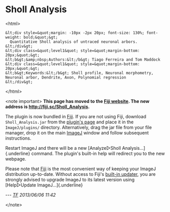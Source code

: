 # Sholl Analysis

\<html\>

    &lt;div style=&quot;margin: -10px -2px 20px; font-size: 130%; font-weight: bold;&quot;&gt;
      Quantitative Sholl analysis of untraced neuronal arbors.
    &lt;/div&gt;
    &lt;div class=&quot;level1&quot; style=&quot;margin-bottom: 20px;&quot;&gt;
    &lt;b&gt;&amp;nbsp;Authors:&lt;/b&gt; Tiago Ferreira and Tom Maddock
    &lt;div class=&quot;level1&quot; style=&quot;margin-bottom: 20px;&quot;&gt;
    &lt;b&gt;Keywords:&lt;/b&gt; Sholl profile, Neuronal morphometry, Neuronal arbor, Dendrite, Axon, Polynomial regression
    &lt;/div&gt;

\</html\>

\<note important\> **This page has moved to the [Fiji
website](http://fiji.sc/Sholl_Analysis). The new address is
<http://fiji.sc/Sholl_Analysis>.**

The plugin is now bundled in [Fiji](http://fiji.sc/). If you are not
using Fiji, download `Sholl_Analysis.jar` from the [plugin\'s
page](http://fiji.sc/Sholl_Analysis) and place it in the
`ImageJ/plugins/` directory. Alternatively, drag the jar file from your
file manager, drop it on the main [ImageJ](http://imagej.nih.gov/ij/)
window and follow subsequent instructions.

Restart ImageJ and there will be a new [Analyze▷Sholl
Analysis\...]{.underline} command. The plugin\'s built-in help will
redirect you to the new webpage.

Please note that [Fiji](http://fiji.sc/) is the most convenient way of
keeping your ImageJ distribution up-to-date. Without access to Fiji\'s
[built-in updater](http://fiji.sc/Update_Fiji), you are strongly advised
to upgrade ImageJ to its latest version using [Help▷Update
ImageJ\...]{.underline}

\-\-- *[TF](/users/tferreira) 2013/06/06 11:42*

\</note\>
